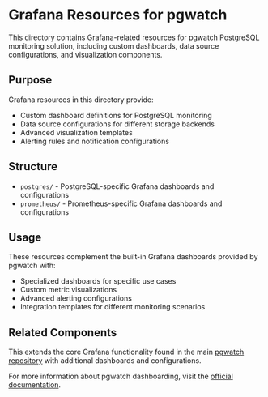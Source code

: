 # Grafana Resources for pgwatch

This directory contains Grafana-related resources for pgwatch PostgreSQL monitoring solution, including custom dashboards, data source configurations, and visualization components.

## Purpose

Grafana resources in this directory provide:

- Custom dashboard definitions for PostgreSQL monitoring
- Data source configurations for different storage backends
- Advanced visualization templates
- Alerting rules and notification configurations

## Structure

- `postgres/` - PostgreSQL-specific Grafana dashboards and configurations
- `prometheus/` - Prometheus-specific Grafana dashboards and configurations

## Usage

These resources complement the built-in Grafana dashboards provided by pgwatch with:

- Specialized dashboards for specific use cases
- Custom metric visualizations
- Advanced alerting configurations
- Integration templates for different monitoring scenarios

## Related Components

This extends the core Grafana functionality found in the main [pgwatch repository](https://github.com/cybertec-postgresql/pgwatch) with additional dashboards and configurations.

For more information about pgwatch dashboarding, visit the [official documentation](https://pgwat.ch/latest/).
